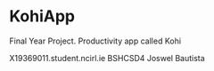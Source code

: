 # KohiApp
Final Year Project. Productivity app called Kohi


X19369011.student.ncirl.ie
BSHCSD4
Joswel Bautista
